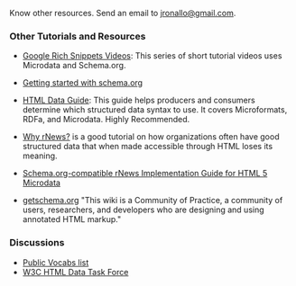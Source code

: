 Know other resources. Send an email to jronallo@gmail.com.

### Other Tutorials and Resources

* [Google Rich Snippets Videos](http://googlewebmastercentral.blogspot.com/2011/12/rich-snippets-instructional-videos.html?m=1):
  This series of short tutorial videos uses Microdata and Schema.org.
  
* [Getting started with schema.org](http://schema.org/docs/gs.html)
  
* [HTML Data Guide](https://dvcs.w3.org/hg/htmldata/raw-file/default/html-data-guide/index.html#publishers):
  This guide helps producers and consumers determine which structured data 
  syntax to use. It covers Microformats, RDFa, and Microdata. Highly Recommended.
  
* [Why rNews?](http://dev.iptc.org/rNews-Why-rNews) is a good tutorial on how
  organizations often have good structured data that when made accessible 
  through HTML loses its meaning.
  
* [Schema.org-compatible rNews Implementation Guide for HTML 5 Microdata](http://dev.iptc.org/rNews-10-Implementation-Guide-HTML-5-Microdata)
  
* [getschema.org](http://getschema.org/) "This wiki is a Community of Practice, 
  a community of users, researchers, and developers who are designing and using 
  annotated HTML markup."
  
### Discussions

* [Public Vocabs list](YKK)
* [W3C HTML Data Task Force](YKK)
  
